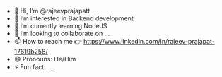 - 👋 Hi, I’m @rajeevprajapatt
- 👀 I’m interested in Backend development
- 🌱 I’m currently learning NodeJS
- 💞️ I’m looking to collaborate on ...
- 📫 How to reach me 👉 https://www.linkedin.com/in/rajeev-prajapat-17619b258/
- 😄 Pronouns: He/Him
- ⚡ Fun fact: ...

<!---
rajeevprajapatt/rajeevprajapatt is a ✨ special ✨ repository because its `README.md` (this file) appears on your GitHub profile.
You can click the Preview link to take a look at your changes.
--->
